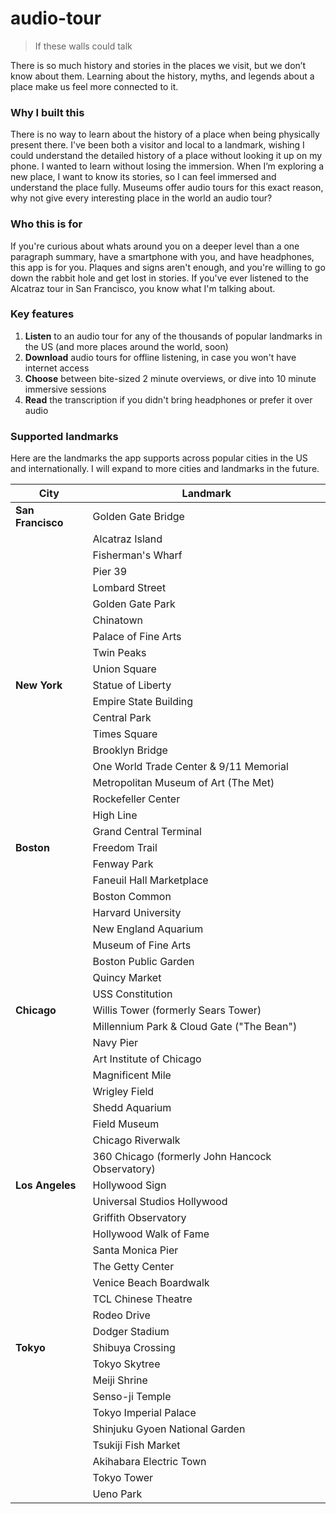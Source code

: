 # audio-tour
>If these walls could talk

There is so much history and stories in the places we visit, but we don’t know about them. Learning about the history, myths, and legends about a place make us feel more connected to it. 

### Why I built this
There is no way to learn about the history of a place when being physically present there. I've been both a visitor and local to a landmark, wishing I could understand the detailed history of a place without looking it up on my phone. I wanted to learn without losing the immersion. When I’m exploring a new place, I want to know its stories, so I can feel immersed and understand the place fully. Museums offer audio tours for this exact reason, why not give every interesting place in the world an audio tour?

### Who this is for
If you're curious about whats around you on a deeper level than a one paragraph summary, have a smartphone with you, and have headphones, this app is for you. Plaques and signs aren't enough, and you're willing to go down the rabbit hole and get lost in stories. If you've ever listened to the Alcatraz tour in San Francisco, you know what I'm talking about.

### Key features
1. **Listen** to an audio tour for any of the thousands of popular landmarks in the US (and more places around the world, soon)
2. **Download** audio tours for offline listening, in case you won't have internet access
3. **Choose** between bite-sized 2 minute overviews, or dive into 10 minute immersive sessions
4. **Read** the transcription if you didn't bring headphones or prefer it over audio

### Supported landmarks
Here are the landmarks the app supports across popular cities in the US and internationally. I will expand to more cities and landmarks in the future.

| City | Landmark |
|------|----------|
| **San Francisco** | Golden Gate Bridge |
|  | Alcatraz Island |
|  | Fisherman's Wharf |
|  | Pier 39 |
|  | Lombard Street |
|  | Golden Gate Park |
|  | Chinatown |
|  | Palace of Fine Arts |
|  | Twin Peaks |
|  | Union Square |
| **New York** | Statue of Liberty |
|  | Empire State Building |
|  | Central Park |
|  | Times Square |
|  | Brooklyn Bridge |
|  | One World Trade Center & 9/11 Memorial |
|  | Metropolitan Museum of Art (The Met) |
|  | Rockefeller Center |
|  | High Line |
|  | Grand Central Terminal |
| **Boston** | Freedom Trail |
|  | Fenway Park |
|  | Faneuil Hall Marketplace |
|  | Boston Common |
|  | Harvard University |
|  | New England Aquarium |
|  | Museum of Fine Arts |
|  | Boston Public Garden |
|  | Quincy Market |
|  | USS Constitution |
| **Chicago** | Willis Tower (formerly Sears Tower) |
|  | Millennium Park & Cloud Gate ("The Bean") |
|  | Navy Pier |
|  | Art Institute of Chicago |
|  | Magnificent Mile |
|  | Wrigley Field |
|  | Shedd Aquarium |
|  | Field Museum |
|  | Chicago Riverwalk |
|  | 360 Chicago (formerly John Hancock Observatory) |
| **Los Angeles** | Hollywood Sign |
|  | Universal Studios Hollywood |
|  | Griffith Observatory |
|  | Hollywood Walk of Fame |
|  | Santa Monica Pier |
|  | The Getty Center |
|  | Venice Beach Boardwalk |
|  | TCL Chinese Theatre |
|  | Rodeo Drive |
|  | Dodger Stadium |
| **Tokyo** | Shibuya Crossing |
|  | Tokyo Skytree |
|  | Meiji Shrine |
|  | Senso-ji Temple |
|  | Tokyo Imperial Palace |
|  | Shinjuku Gyoen National Garden |
|  | Tsukiji Fish Market |
|  | Akihabara Electric Town |
|  | Tokyo Tower |
|  | Ueno Park |

